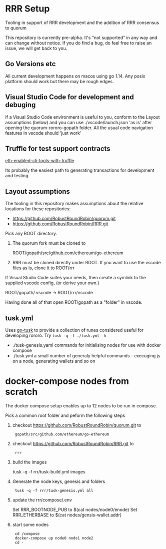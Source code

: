 # RRR Setup

Tooling in support of RRR development and the addition of RRR consensus
to quorum

This repository is currently pre-alpha.
It's "not supported" in any way and can change without notice.
If you do find a bug, do feel free to raise an issue, we will get back to you.

## Go Versions etc

All current development happens on macos using go 1.14. Any posix platform
should work but there may be rough edges.

## Visual Studio Code for development and debuging

If a Visual Studio Code environment is useful to you, conform to the Layout
assumptions (below) and you can use ./vscode/launch.json 'as is' after opening
the quorum-rororo-gopath folder. All the usual code navigation features in
vscode should 'just work'

## Truffle for test support contracts

[eth-enabled-cli-tools-with-truffle](https://www.trufflesuite.com/tutorials/creating-a-cli-with-truffle-3)

Its probably the easiest path to generating transactions for development and
testing.


## Layout assumptions

The tooling in this repository makes assumptions about the relative locations
for these repositories:

* https://github.com/RobustRoundRobin/quorum.git
* https://github.com/RobustRoundRobin/RRR.git

Pick any ROOT directory.

1. The quorum fork must be cloned to

   ROOT/gopath/src/github.com/ethereum/go-ethereum

2. RRR must be cloned directly under ROOT. If you want to use the vscode files
   as is, clone it to ROOT/rrr

If Visual Studio Code suites your needs, then create a symlink to the supplied
vscode config, (or derive your own.)

   ROOT/gopath/.vscode -> ROOT/rrr/vscode

Having done all of that open ROOT/gopath as a "folder" in vscode.

## tusk.yml

Uses [go-tusk](https://rliebz.github.io/tusk/) to provide a collection of runes
considered useful for developing rororo. Try `tusk -q -f ./tusk.yml -h`

* ./tusk-genesis.yaml commands for initialising nodes for use with docker
    compose
* ./tusk.yml a small number of generaly helpful commands - execuging js on a
    node, generating wallets and so on

# docker-compose nodes from scratch

The docker compose setup enables up to 12 nodes to be run in compose.

Pick a common root folder and peform the following steps


1. checkout https://github.com/RobustRoundRobin/quorum.git to

        gopath/src/github.com/ethereum/go-ethereum

1. checkout https://github.com/RobustRoundRobin/RRR.git to

        rrr

1. build the images

      tusk -q -f rrr/tusk-build.yml images

1. Generate the node keys, genesis and folders

        tusk -q -f rrr/tusk-genesis.yml all

1. update the rrr/compose/.env

   Set RRR_BOOTNODE_PUB to $(cat nodes/node0/enode)
   Set RRR_ETHERBASE to $(cat nodes/gensis-wallet.addr)

1. start some nodes

        cd /compose
        docker-compose up node0 node1 node2
        cd -
